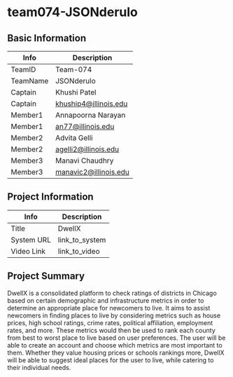 # team074-JSONderulo

## Basic Information

|   Info      |        Description     |
| ----------- | ---------------------- |
| TeamID      |        Team-074        |
| TeamName    |       JSONderulo       |
| Captain     |      Khushi Patel      |
| Captain     | khuship4@illinois.edu  |
| Member1     |   Annapoorna Narayan   |
| Member1     |    an77@illinois.edu   |
| Member2     |      Advita Gelli      |
| Member2     |  agelli2@illinois.edu  |
| Member3     |     Manavi Chaudhry    |
| Member3     |  manavic2@illinois.edu |

## Project Information

|   Info      |        Description     |
| ----------- | ---------------------- |
|  Title      |          DwellX        |
| System URL  |      link_to_system    |
| Video Link  |      link_to_video     |

## Project Summary

DwellX is a consolidated platform to check ratings of districts in Chicago based on certain demographic and infrastructure metrics in order to determine an appropriate place for newcomers to live. It aims to assist newcomers in finding places to live by considering metrics such as house prices, high school ratings, crime rates, political affiliation, employment rates, and more. These metrics would then be used to rank each county from best to worst place to live based on user preferences.
The user will be able to create an account and choose which metrics are most important to them. Whether they value housing prices or schools rankings more, DwellX will be able to suggest ideal places for the user to live, while catering to their individual needs. 

